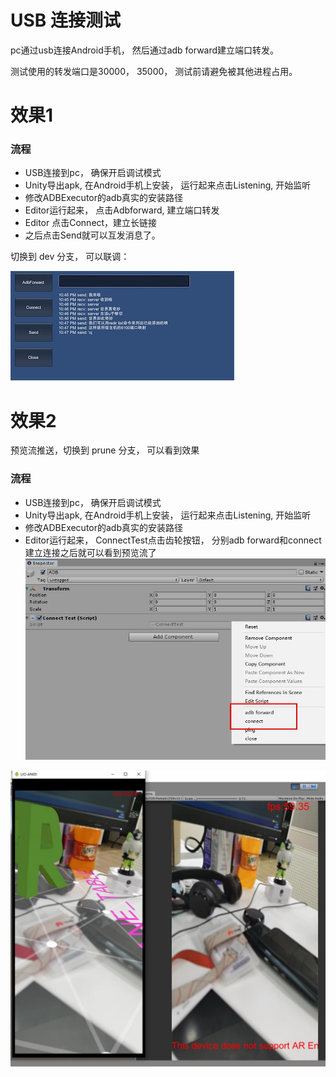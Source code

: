 
# USB 连接测试

pc通过usb连接Android手机， 然后通过adb forward建立端口转发。

测试使用的转发端口是30000， 35000， 测试前请避免被其他进程占用。



# 效果1


### 流程

* USB连接到pc， 确保开启调试模式
* Unity导出apk, 在Android手机上安装， 运行起来点击Listening, 开始监听
* 修改ADBExecutor的adb真实的安装路径
* Editor运行起来， 点击Adbforward, 建立端口转发
* Editor 点击Connect，建立长链接
* 之后点击Send就可以互发消息了。

切换到 dev 分支， 可以联调：

![](.image/adb3.jpg)


# 效果2

预览流推送，切换到 prune 分支， 可以看到效果


### 流程

* USB连接到pc， 确保开启调试模式
* Unity导出apk, 在Android手机上安装， 运行起来点击Listening, 开始监听
* 修改ADBExecutor的adb真实的安装路径
* Editor运行起来， ConnectTest点击齿轮按钮， 分别adb forward和connect 建立连接之后就可以看到预览流了
![](.image/2.JPG)

![](.image/1.JPG)
